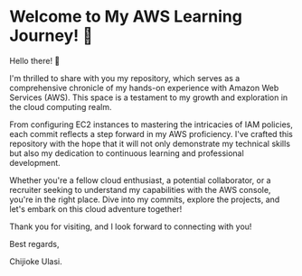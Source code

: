 # Welcome to My AWS Learning Journey! 🚀

Hello there! 👋

I'm thrilled to share with you my repository, which serves as a comprehensive chronicle of my hands-on experience with Amazon Web Services (AWS). This space is a testament to my growth and exploration in the cloud computing realm.

From configuring EC2 instances to mastering the intricacies of IAM policies, each commit reflects a step forward in my AWS proficiency. I've crafted this repository with the hope that it will not only demonstrate my technical skills but also my dedication to continuous learning and professional development.

Whether you're a fellow cloud enthusiast, a potential collaborator, or a recruiter seeking to understand my capabilities with the AWS console, you're in the right place. Dive into my commits, explore the projects, and let's embark on this cloud adventure together!

Thank you for visiting, and I look forward to connecting with you!

Best regards,

Chijioke Ulasi.

